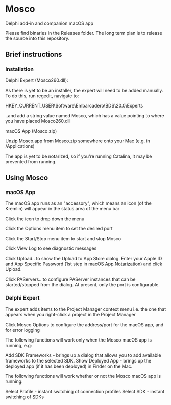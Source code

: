 # Mosco
Delphi add-in and companion macOS app

Please find binaries in the Releases folder. The long term plan is to release the source into this repository.

## Brief instructions

### Installation

Delphi Expert (Mosco260.dll):

As there is yet to be an installer, the expert will need to be added manually. To do this, run regedit, navigate to:

  HKEY_CURRENT_USER\Software\Embarcadero\BDS\20.0\Experts

..and add a string value named Mosco, which has a value pointing to where you have placed Mosco260.dll


macOS App (Mosco.zip)

Unzip Mosco.app from Mosco.zip somewhere onto your Mac (e.g. in /Applications)

The app is yet to be notarized, so if you're running Catalina, it may be prevented from running.

## Using Mosco

### macOS App

The macOS app runs as an "accessory", which means an icon (of the Kremlin) will appear in the status area of the menu bar

Click the icon to drop down the menu

Click the Options menu item to set the desired port

Click the Start/Stop menu item to start and stop Mosco

Click View Log to see diagnostic messages

Click Upload.. to show the Upload to App Store dialog. Enter your Apple ID and App Specific Password (1st step in [macOS App Notarization](http://docwiki.embarcadero.com/RADStudio/Rio/en/MacOS_Notarization)) and click Upload.

Click PAServers.. to configure PAServer instances that can be started/stopped from the dialog. At present, only the port is configurable.

### Delphi Expert

The expert adds items to the Project Manager context menu i.e. the one that appears when you right-click a project in the Project Manager

Click Mosco Options to configure the address/port for the macOS app, and for error logging

The following functions will work only when the Mosco macOS app is running, e.g:

Add SDK Frameworks - brings up a dialog that allows you to add available frameworks to the selected SDK. 
Show Deployed App - brings up the deployed app (if it has been deployed) in Finder on the Mac.

The following functions will work whether or not the Mosco macOS app is running:

Select Profile - instant switching of connection profiles
Select SDK - instant switching of SDKs









